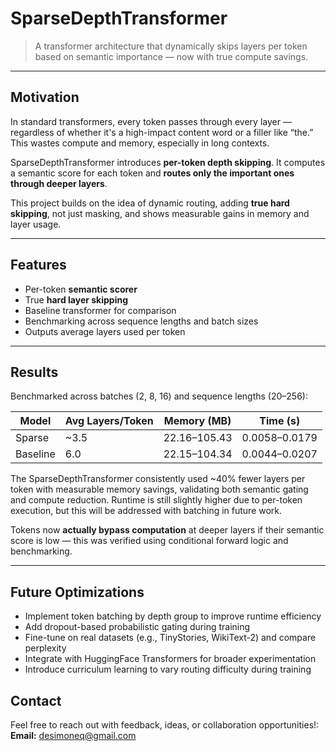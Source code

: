 # SparseDepthTransformer

> A transformer architecture that dynamically skips layers per token based on semantic importance — now with true compute savings.

---

##  Motivation

In standard transformers, every token passes through every layer — regardless of whether it's a high-impact content word or a filler like “the.” This wastes compute and memory, especially in long contexts.

SparseDepthTransformer introduces **per-token depth skipping**. It computes a semantic score for each token and **routes only the important ones through deeper layers**.

This project builds on the idea of dynamic routing, adding **true hard skipping**, not just masking, and shows measurable gains in memory and layer usage.

---

##  Features

- Per-token **semantic scorer**
- True **hard layer skipping**
- Baseline transformer for comparison
- Benchmarking across sequence lengths and batch sizes
- Outputs average layers used per token

---

##  Results

Benchmarked across batches (2, 8, 16) and sequence lengths (20–256):

| Model     | Avg Layers/Token | Memory (MB) | Time (s)  |
|-----------|------------------|-------------|-----------|
| Sparse    | ~3.5              | 22.16–105.43| 0.0058–0.0179 |
| Baseline  | 6.0               | 22.15–104.34| 0.0044–0.0207 |

The SparseDepthTransformer consistently used ~40% fewer layers per token with measurable memory savings, validating both semantic gating and compute reduction. Runtime is still slightly higher due to per-token execution, but this will be addressed with batching in future work.

Tokens now **actually bypass computation** at deeper layers if their semantic score is low — this was verified using conditional forward logic and benchmarking.

---

## Future Optimizations
- Implement token batching by depth group to improve runtime efficiency
- Add dropout-based probabilistic gating during training
- Fine-tune on real datasets (e.g., TinyStories, WikiText-2) and compare perplexity
- Integrate with HuggingFace Transformers for broader experimentation
- Introduce curriculum learning to vary routing difficulty during training

## Contact
Feel free to reach out with feedback, ideas, or collaboration opportunities!:
**Email:** desimoneq@gmail.com

